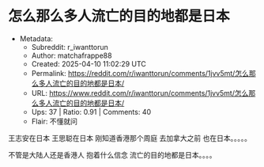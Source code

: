 # 怎么那么多人流亡的目的地都是日本

- Metadata:
  - Subreddit: r_iwanttorun
  - Author: matchafrappe88
  - Created: 2025-04-10 11:02:29 UTC
  - Permalink: https://reddit.com/r/iwanttorun/comments/1jvv5mt/怎么那么多人流亡的目的地都是日本/
  - URL: https://www.reddit.com/r/iwanttorun/comments/1jvv5mt/怎么那么多人流亡的目的地都是日本/
  - Ups: 37 | Ratio: 0.91 | Comments: 40
  - Flair: 不懂就问


王志安在日本 王思聪在日本 刚知道香港那个周庭 去加拿大之前
也在日本。。。。。

不管是大陆人还是香港人 抱着什么信念 流亡的目的地都是日本。。。。

